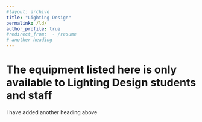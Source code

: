 ```yaml
---
#layout: archive
title: "Lighting Design"
permalink: /ld/
author_profile: true
#redirect_from:  - /resume
# another heading
---
```

<h1>The equipment listed here is only available to Lighting Design students and staff</h1>
I have added another heading above 
